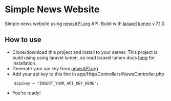 # Simple News Website

Simple news website using [newsAPI.org](https://newsapi.org/) API. Build with [laravel lumen](https://lumen.laravel.com) v.7.1.0.

## How to use

- Clone/download this project and install to your server. This project is build using using laravel lumen, so read laravel lumen docs [here](https://lumen.laravel.com/docs/7.x/installation) for installation.
- Generate your api key from [newsAPI.org](https://newsapi.org/)
- Add your api key to this line in app/Http/Controllers/NewsController.php
```
    $apikey = "INSERT_YOUR_API_KEY_HERE";
```
- You're ready!
